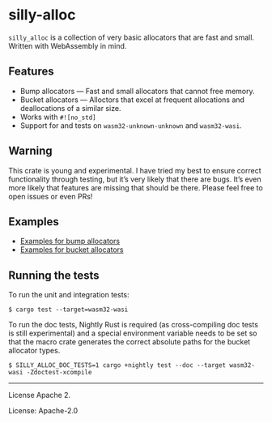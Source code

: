 # silly-alloc

`silly_alloc` is a collection of very basic allocators that are fast and small. Written with WebAssembly in mind.

## Features

- Bump allocators — Fast and small allocators that cannot free memory.
- Bucket allocators — Alloctors that excel at frequent allocations and deallocations of a similar size.
- Works with `#![no_std]`
- Support for and tests on `wasm32-unknown-unknown` and `wasm32-wasi`.

## Warning

This crate is young and experimental. I have tried my best to ensure correct functionality through testing, but it’s very likely that there are bugs. It’s even more likely that features are missing that should be there. Please feel free to open issues or even PRs!

## Examples

- [Examples for bump allocators](bump/index.html)
- [Examples for bucket allocators](bucket/index.html)

## Running the tests

To run the unit and integration tests:

```shell
$ cargo test --target=wasm32-wasi
```

To run the doc tests, Nightly Rust is required (as cross-compiling doc tests is still experimental) and a special environment variable needs to be set so that the macro crate generates the correct absolute paths for the bucket allocator types.

```shell
$ SILLY_ALLOC_DOC_TESTS=1 cargo +nightly test --doc --target wasm32-wasi -Zdoctest-xcompile
```

---
License Apache 2.

License: Apache-2.0
